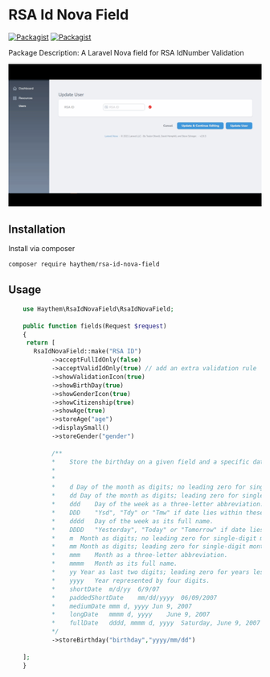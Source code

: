 # RSA Id Nova Field

[![Packagist](https://img.shields.io/packagist/v/haythem/rsa-id-nova-field.svg)](https://packagist.org/packages/haythem/rsa-id-nova-field)
[![Packagist](https://img.shields.io/packagist/l/haythem/rsa-id-nova-field.svg)](https://packagist.org/packages/haythem/rsa-id-nova-field)

Package Description: A Laravel Nova field for RSA IdNumber Validation



![](animation.gif)

## Installation

Install via composer
```bash
composer require haythem/rsa-id-nova-field
```

## Usage

```php
    use Haythem\RsaIdNovaField\RsaIdNovaField;
    
    public function fields(Request $request)
    {
     return [
       RsaIdNovaField::make("RSA ID")
            ->acceptFullIdOnly(false)
            ->acceptValidIdOnly(true) // add an extra validation rule
            ->showValidationIcon(true)
            ->showBirthDay(true)
            ->showGenderIcon(true)
            ->showCitizenship(true)
            ->showAge(true)
            ->storeAge("age")
            ->displaySmall()
            ->storeGender("gender")

            /**
            *    Store the birthday on a given field and a specific date format
            *
            *
            *    d Day of the month as digits; no leading zero for single-digit days.
            *    dd	Day of the month as digits; leading zero for single-digit days.
            *    ddd	Day of the week as a three-letter abbreviation.
            *    DDD	"Ysd", "Tdy" or "Tmw" if date lies within these three days. Else fall back to ddd.
            *    dddd	Day of the week as its full name.
            *    DDDD	"Yesterday", "Today" or "Tomorrow" if date lies within these three days. Else fall back to dddd.
            *    m	Month as digits; no leading zero for single-digit months.
            *    mm	Month as digits; leading zero for single-digit months.
            *    mmm	Month as a three-letter abbreviation.
            *    mmmm	Month as its full name.
            *    yy	Year as last two digits; leading zero for years less than 10.
            *    yyyy	Year represented by four digits.
            *    shortDate	m/d/yy	6/9/07
            *    paddedShortDate	mm/dd/yyyy	06/09/2007
            *    mediumDate	mmm d, yyyy	Jun 9, 2007
            *    longDate	mmmm d, yyyy	June 9, 2007
            *    fullDate	dddd, mmmm d, yyyy	Saturday, June 9, 2007
            */   
            ->storeBirthday("birthday","yyyy/mm/dd")

    ];
    }

```
